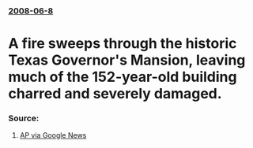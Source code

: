 ### [2008-06-8](/news/2008/06/8/index.md)

#  A fire sweeps through the historic Texas Governor's Mansion, leaving much of the 152-year-old building charred and severely damaged. 




### Source:

1. [AP via Google News](http://ap.google.com/article/ALeqM5gAMSmoKySsFbvj0tS6tFWw5p-sbQD915UE080)
